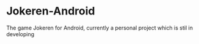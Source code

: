 Jokeren-Android
===============

The game Jokeren for Android, currently a personal project which is stil in developing
